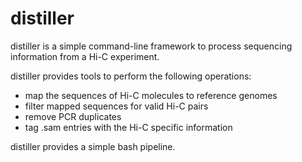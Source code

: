 # distiller

distiller is a simple command-line framework to process sequencing information 
from a Hi-C experiment.

distiller provides tools to perform the following operations:
- map the sequences of Hi-C molecules to reference genomes
- filter mapped sequences for valid Hi-C pairs
- remove PCR duplicates 
- tag .sam entries with the Hi-C specific information

distiller provides a simple bash pipeline.

